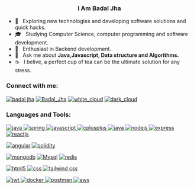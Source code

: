 
<h3 align="center">I Am Badal Jha</h3>

- 🤔 &nbsp; Exploring new technologies and developing software solutions and quick hacks.
- 🎓 &nbsp; Studying Computer Science, computer programming and software development.
- 🌱 &nbsp; Enthusiast in Backend development.
- 💬 &nbsp; Ask me about **Java,Javascript, Data structure and Algorithms.**
- ☕ &nbsp; I belive, a perfect cup of tea can be the ultimate solution for any stress. 

<h3 align="left">Connect with me:</h3>
<p align="left">
<a href="https://linkedin.com/in/badal jha" target="blank"><img align="center" src="https://img.shields.io/badge/LinkedIn-0077B5?style=for-the-badge&logo=linkedin&logoColor=white" alt="badal jha"/></a>
<a href="https://leetcode.com/Badal_Jha/" target="blank"><img align="center" src="https://img.shields.io/badge/-LeetCode-FFA116?style=for-the-badge&logo=LeetCode&logoColor=black" alt="Badal_Jha" /></a>
<a href="https://www.codechef.com/users/white_cloud" target="blank"><img align="center" src="https://img.shields.io/badge/Codechef-%23B92B27.svg?&style=for-the-badge&logo=Codechef&logoColor=white" alt="white_cloud" /></a>
<a href="https://www.hackerrank.com/dark_cloud" target="blank"><img align="center" src="https://img.shields.io/badge/-Hackerrank-2EC866?style=for-the-badge&logo=HackerRank&logoColor=white" alt="dark_cloud"/></a>
</p>

<h3 align="left">Languages and Tools:</h3>
<p align="left"> 
  </a>
 
  <a href="https://www.java.com/en/download/" target="_blank"> <img src="https://img.shields.io/badge/Java-ED8B00?style=for-the-badge&logo=java&logoColor=white" alt="java"/>
  <a href="https://spring.io/" target="_blank"> <img src="https://img.shields.io/badge/Spring-6DB33F?style=for-the-badge&logo=spring&logoColor=white" alt="spring"/>
  <a href="https://developer.mozilla.org/en-US/docs/Web/JavaScript" target="_blank"> <img src="https://img.shields.io/badge/JavaScript-323330?style=for-the-badge&logo=javascript&logoColor=F7DF1E" alt="javascript"/>
   <a href="https://www.w3schools.com/cpp/" target="_blank"> <img src="https://img.shields.io/badge/C%2B%2B-00599C?style=for-the-badge&logo=c%2B%2B&logoColor=white" alt="cplusplus"/> </a> 
    <a href="https://www.java.com/en/" target="_blank"> <img src="https://img.shields.io/badge/Java-ED8B00?style=for-the-badge&logo=openjdk&logoColor=white" alt="java"/> </a> 
<a href="https://nodejs.org" target="_blank"> <img src="https://img.shields.io/badge/Node.js-43853D?style=for-the-badge&logo=node.js&logoColor=white" alt="nodejs" />
  </a>
<a href="https://expressjs.com" target="_blank"> <img src="https://img.shields.io/badge/Express.js-404D59?style=for-the-badge" alt="express" /> </a> 
  <a href="https://reactjs.org/" target="_blank"> <img src="https://img.shields.io/badge/React-20232A?style=for-the-badge&logo=react&logoColor=61DAFB" alt="reactjs" /></a>

   <a href="https://angular.io/" target="_blank"> <img src="https://img.shields.io/badge/Angular-DD0031?style=for-the-badge&logo=angular&logoColor=white" alt="angular" /></a>
   <a href="https://docs.soliditylang.org/en/v0.8.17/" target="_blank"> <img src="https://img.shields.io/badge/Solidity-e6e6e6?style=for-the-badge&logo=solidity&logoColor=black" alt="solidity" />
     
  <a href="https://www.mongodb.com/" target="_blank"> <img src="https://img.shields.io/badge/MongoDB-4EA94B?style=for-the-badge&logo=mongodb&logoColor=white" alt="mongodb"/></a>
<a href="" target="_blank"> <img src="https://img.shields.io/badge/MySQL-00000F?style=for-the-badge&logo=mysql&logoColor=white" alt="Mysql"/></a>
    <a href="https://redis.io/" target="_blank"> <img src="https://img.shields.io/badge/redis-CC0000.svg?&style=for-the-badge&logo=redis&logoColor=white" alt="redis"/>
      
      
  <a href="https://www.w3.org/html/" target="_blank"> <img src="https://img.shields.io/badge/HTML5-E34F26?style=for-the-badge&logo=html5&logoColor=white" alt="html5" /> </a> 
 <a href="" target="_blank"> <img src="https://img.shields.io/badge/CSS3-1572B6?style=for-the-badge&logo=css3&logoColor=white" alt="css"/> </a>
  <a href="https://tailwindcss.com/" target="_blank"> <img src="https://img.shields.io/badge/Tailwind_CSS-38B2AC?style=for-the-badge&logo=tailwind-css&logoColor=white" alt="tailwind css"/>
    
  <a href="https://jwt.io/" target="_blank"> <img src="https://img.shields.io/badge/json%20web%20tokens-323330?style=for-the-badge&logo=json-web-tokens&logoColor=pink" alt="jwt"/> </a> 
      <a href="https://www.docker.com/" target="_blank"> <img src="https://img.shields.io/badge/Docker-2CA5E0?style=for-the-badge&logo=docker&logoColor=white" alt="docker"/> </a> 
     <a href="https://www.postman.com/" target="_blank"> <img src="https://img.shields.io/badge/Postman-FF6C37?style=for-the-badge&logo=Postman&logoColor=white" alt="postman"/> </a> 
 <a href="" target="_blank"> <img src="https://img.shields.io/badge/Amazon_AWS-232F3E?style=for-the-badge&logo=amazon-aws&logoColor=white" alt="aws"/> </a> 
    </p>



